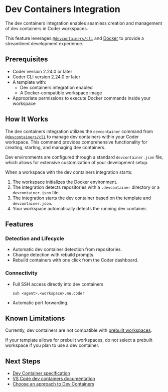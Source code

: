 # Dev Containers Integration

The dev containers integration enables seamless creation and management of dev containers in Coder workspaces.

This feature leverages [`@devcontainers/cli`](https://github.com/devcontainers/cli) and [Docker](https://www.docker.com)
to provide a streamlined development experience.

## Prerequisites

- Coder version 2.24.0 or later
- Coder CLI version 2.24.0 or later
- A template with:
  - Dev containers integration enabled
  - A Docker-compatible workspace image
- Appropriate permissions to execute Docker commands inside your workspace

## How It Works

The dev containers integration utilizes the `devcontainer` command from
[`@devcontainers/cli`](https://github.com/devcontainers/cli) to manage dev
containers within your Coder workspace.
This command provides comprehensive functionality for creating, starting, and managing dev containers.

Dev environments are configured through a standard `devcontainer.json` file,
which allows for extensive customization of your development setup.

When a workspace with the dev containers integration starts:

1. The workspace initializes the Docker environment.
1. The integration detects repositories with a `.devcontainer` directory or a `devcontainer.json` file.
1. The integration starts the dev container based on the template and `devcontainer.json`.
1. Your workspace automatically detects the running dev container.

## Features

### Detection and Lifecycle

- Automatic dev container detection from repositories.
- Change detection with rebuild prompts.
- Rebuild containers with one click from the Coder dashboard.

### Connectivity

- Full SSH access directly into dev containers

   ```shell
   ssh <agent>.<workspace>.me.coder
   ```

- Automatic port forwarding.

## Known Limitations

Currently, dev containers are not compatible with [prebuilt workspaces](../../admin/templates/extending-templates/prebuilt-workspaces.md).

If your template allows for prebuilt workspaces, do not select a prebuilt workspace if you plan to use a dev container.

## Next Steps

- [Dev Container specification](https://containers.dev/)
- [VS Code dev containers documentation](https://code.visualstudio.com/docs/devcontainers/containers)
- [Choose an approach to Dev Containers](../../admin/templates/extending-templates/dev-containers-envbuilder.md)
